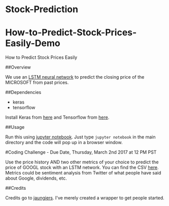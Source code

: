 # Stock-Prediction

# How-to-Predict-Stock-Prices-Easily-Demo
How to Predict Stock Prices Easily

##Overview

We use an [LSTM neural network](http://colah.github.io/posts/2015-08-Understanding-LSTMs/) to predict the closing price of the MICROSOFT from past prices.

##Dependencies

* keras
* tensorflow

Install Keras from [here](https://keras.io/) and Tensorflow from [here](https://www.tensorflow.org/versions/r0.12/get_started/os_setup). 

##Usage

Run this using [jupyter notebook](http://jupyter.readthedocs.io/en/latest/install.html). Just type `jupyter notebook` in the main directory and the code will pop up in a browser window. 

#Coding Challenge - Due Date, Thursday, March 2nd 2017 at 12 PM PST

Use the price history AND two other metrics of your choice to predict the price of GOOGL stock with an LSTM network. You can find the CSV [here](https://www.google.com/finance/historical?q=NASDAQ%3AGOOGL&ei=Xu6wWKnDAcS1jAGX6a-ACg). Metrics could be sentiment analysis from Twitter of what people have said about Google, dividends, etc. 

##Credits

Credits go to [jaungiers](https://github.com/jaungiers/LSTM-Neural-Network-for-Time-Series-Prediction). I've merely created a wrapper to get people started.

